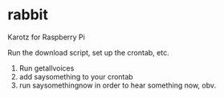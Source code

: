 # rabbit
Karotz for Raspberry Pi

Run the download script, set up the crontab, etc.

1.  Run getallvoices
2.  add saysomething to your crontab
3.  run saysomethingnow in order to hear something now, obv.
